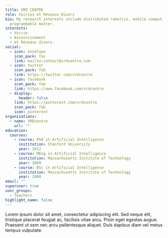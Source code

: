 ```yaml
---
title: VRD CENTRE
role: Voiries et Réseaux Divers
bio: My research interests include distributed robotics, mobile computing and
  programmable matter.
interests:
  - Voirie
  - Assainissement
  - et Réseaux divers.
social:
  - icon: envelope
    icon_pack: fas
    link: mailto:contact@vrdcentre.com
  - icon: twitter
    icon_pack: fab
    link: https://twitter.com/vrdcentre
  - icon: facebook
    icon_pack: fab
    link: https://www.facebook.com/vrdcentre
  - display:
      header: false
    link: https://pinterest.com/vrdcentre
    icon_pack: fab
    icon: pinterest
organizations:
  - name: VRDcentre
    url: ""
education:
  courses:
    - course: PhD in Artificial Intelligence
      institution: Stanford University
      year: 2012
    - course: MEng in Artificial Intelligence
      institution: Massachusetts Institute of Technology
      year: 2009
    - course: BSc in Artificial Intelligence
      institution: Massachusetts Institute of Technology
      year: 2008
email: ""
superuser: true
user_groups:
  - Teachers
highlight_name: false
---
```


Lorem ipsum dolor sit amet, consectetur adipiscing elit. Sed neque elit, tristique placerat feugiat ac, facilisis vitae arcu. Proin eget egestas augue. Praesent ut sem nec arcu pellentesque aliquet. Duis dapibus diam vel metus tempus vulputate.

